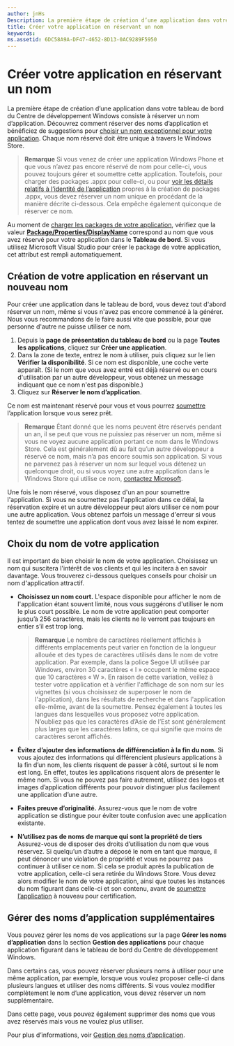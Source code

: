 ```yaml
---
author: jnHs
Description: La première étape de création d’une application dans votre tableau de bord du Centre de développement Windows consiste à réserver un nom d’application. Découvrez comment réserver des noms d’application et bénéficiez de suggestions pour choisir un nom exceptionnel pour votre application.
title: Créer votre application en réservant un nom
keywords:
ms.assetid: 6DC58A9A-DF47-4652-8D13-0AC9289F5950
---
```


# Créer votre application en réservant un nom


La première étape de création d’une application dans votre tableau de bord du Centre de développement Windows consiste à réserver un nom d’application. Découvrez comment réserver des noms d’application et bénéficiez de suggestions pour [choisir un nom exceptionnel pour votre application](#choosing-your-app-s-name). Chaque nom réservé doit être unique à travers le Windows Store.

> **Remarque** Si vous venez de créer une application Windows Phone et que vous n’avez pas encore réservé de nom pour celle-ci, vous pouvez toujours gérer et soumettre cette application. Toutefois, pour charger des packages .appx pour celle-ci, ou pour [voir les détails relatifs à l’identité de l’application](view-app-identity-details.md) propres à la création de packages .appx, vous devez réserver un nom unique en procédant de la manière décrite ci-dessous. Cela empêche également quiconque de réserver ce nom.

Au moment de [charger les packages de votre application](upload-app-packages.md), vérifiez que la valeur [**Package/Properties/DisplayName**](https://msdn.microsoft.com/library/windows/apps/dn423240) correspond au nom que vous avez réservé pour votre application dans le **Tableau de bord**. Si vous utilisez Microsoft Visual Studio pour créer le package de votre application, cet attribut est rempli automatiquement.

## Création de votre application en réservant un nouveau nom

Pour créer une application dans le tableau de bord, vous devez tout d'abord réserver un nom, même si vous n'avez pas encore commencé à la générer. Nous vous recommandons de le faire aussi vite que possible, pour que personne d'autre ne puisse utiliser ce nom.

1.  Depuis la **page de présentation du tableau de bord** ou la page **Toutes les applications**, cliquez sur **Créer une application**.
2.  Dans la zone de texte, entrez le nom à utiliser, puis cliquez sur le lien **Vérifier la disponibilité**. Si ce nom est disponible, une coche verte apparaît. (Si le nom que vous avez entré est déjà réservé ou en cours d'utilisation par un autre développeur, vous obtenez un message indiquant que ce nom n'est pas disponible.)
3.  Cliquez sur **Réserver le nom d’application**.

Ce nom est maintenant réservé pour vous et vous pourrez [soumettre](app-submissions.md) l’application lorsque vous serez prêt.

> **Remarque** Étant donné que les noms peuvent être réservés pendant un an, il se peut que vous ne puissiez pas réserver un nom, même si vous ne voyez aucune application portant ce nom dans le Windows Store. Cela est généralement dû au fait qu’un autre développeur a réservé ce nom, mais n’a pas encore soumis son application. Si vous ne parvenez pas à réserver un nom sur lequel vous détenez un quelconque droit, ou si vous voyez une autre application dans le Windows Store qui utilise ce nom, [contactez Microsoft](http://go.microsoft.com/fwlink/p/?LinkId=233777).

Une fois le nom réservé, vous disposez d'un an pour soumettre l'application. Si vous ne soumettez pas l'application dans ce délai, la réservation expire et un autre développeur peut alors utiliser ce nom pour une autre application. Vous obtenez parfois un message d'erreur si vous tentez de soumettre une application dont vous avez laissé le nom expirer.

## Choix du nom de votre application

Il est important de bien choisir le nom de votre application. Choisissez un nom qui suscitera l'intérêt de vos clients et qui les incitera à en savoir davantage. Vous trouverez ci-dessous quelques conseils pour choisir un nom d'application attractif.

-   **Choisissez un nom court.** L'espace disponible pour afficher le nom de l'application étant souvent limité, nous vous suggérons d'utiliser le nom le plus court possible. Le nom de votre application peut comporter jusqu’à 256 caractères, mais les clients ne le verront pas toujours en entier s’il est trop long.

    > **Remarque** Le nombre de caractères réellement affichés à différents emplacements peut varier en fonction de la longueur allouée et des types de caractères utilisés dans le nom de votre application. Par exemple, dans la police Segoe UI utilisée par Windows, environ 30 caractères « I » occupent le même espace que 10 caractères « W ». En raison de cette variation, veillez à tester votre application et à vérifier l'affichage de son nom sur les vignettes (si vous choisissez de superposer le nom de l'application), dans les résultats de recherche et dans l'application elle-même, avant de la soumettre. Pensez également à toutes les langues dans lesquelles vous proposez votre application. N’oubliez pas que les caractères d’Asie de l’Est sont généralement plus larges que les caractères latins, ce qui signifie que moins de caractères seront affichés.

-   **Évitez d’ajouter des informations de différenciation à la fin du nom.** Si vous ajoutez des informations qui différencient plusieurs applications à la fin d’un nom, les clients risquent de passer à côté, surtout si le nom est long. En effet, toutes les applications risquent alors de présenter le même nom. Si vous ne pouvez pas faire autrement, utilisez des logos et images d’application différents pour pouvoir distinguer plus facilement une application d’une autre.
-   **Faites preuve d’originalité.** Assurez-vous que le nom de votre application se distingue pour éviter toute confusion avec une application existante.
-   **N’utilisez pas de noms de marque qui sont la propriété de tiers** Assurez-vous de disposer des droits d’utilisation du nom que vous réservez. Si quelqu’un d’autre a déposé le nom en tant que marque, il peut dénoncer une violation de propriété et vous ne pourrez pas continuer à utiliser ce nom. Si cela se produit après la publication de votre application, celle-ci sera retirée du Windows Store. Vous devez alors modifier le nom de votre application, ainsi que toutes les instances du nom figurant dans celle-ci et son contenu, avant de [soumettre l’application](app-submissions.md) à nouveau pour certification.

## Gérer des noms d’application supplémentaires

Vous pouvez gérer les noms de vos applications sur la page **Gérer les noms d’application** dans la section **Gestion des applications** pour chaque application figurant dans le tableau de bord du Centre de développement Windows.

Dans certains cas, vous pouvez réserver plusieurs noms à utiliser pour une même application, par exemple, lorsque vous voulez proposer celle-ci dans plusieurs langues et utiliser des noms différents. Si vous voulez modifier complètement le nom d’une application, vous devez réserver un nom supplémentaire.

Dans cette page, vous pouvez également supprimer des noms que vous avez réservés mais vous ne voulez plus utiliser.

Pour plus d’informations, voir [Gestion des noms d’application](manage-app-names.md).

 

 






<!--HONumber=May16_HO2-->


